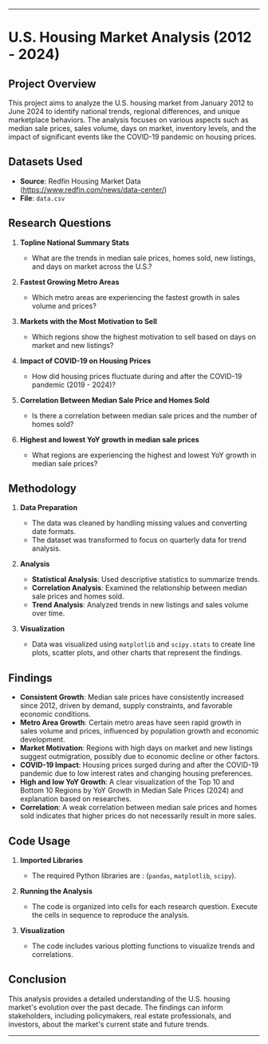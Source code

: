 
---

# **U.S. Housing Market Analysis (2012 - 2024)**

## **Project Overview**
This project aims to analyze the U.S. housing market from January 2012 to June 2024 to identify national trends, regional differences, and unique marketplace behaviors. The analysis focuses on various aspects such as median sale prices, sales volume, days on market, inventory levels, and the impact of significant events like the COVID-19 pandemic on housing prices.

## **Datasets Used**
- **Source**: Redfin Housing Market Data (https://www.redfin.com/news/data-center/)
- **File**: `data.csv`

## **Research Questions**
1. **Topline National Summary Stats**
   - What are the trends in median sale prices, homes sold, new listings, and days on market across the U.S.?

2. **Fastest Growing Metro Areas**
   - Which metro areas are experiencing the fastest growth in sales volume and prices?

3. **Markets with the Most Motivation to Sell**
   - Which regions show the highest motivation to sell based on days on market and new listings?

4. **Impact of COVID-19 on Housing Prices**
   - How did housing prices fluctuate during and after the COVID-19 pandemic (2019 - 2024)?

5. **Correlation Between Median Sale Price and Homes Sold**
   - Is there a correlation between median sale prices and the number of homes sold?

6. **Highest and lowest YoY growth in median sale prices**
   - What regions are experiencing the highest and lowest YoY growth in median sale prices?

## **Methodology**
1. **Data Preparation**
   - The data was cleaned by handling missing values and converting date formats.
   - The dataset was transformed to focus on quarterly data for trend analysis.

2. **Analysis**
   - **Statistical Analysis**: Used descriptive statistics to summarize trends.
   - **Correlation Analysis**: Examined the relationship between median sale prices and homes sold.
   - **Trend Analysis**: Analyzed trends in new listings and sales volume over time.

3. **Visualization**
   - Data was visualized using `matplotlib` and `scipy.stats` to create line plots, scatter plots, and other charts that represent the findings.

## **Findings**
- **Consistent Growth**: Median sale prices have consistently increased since 2012, driven by demand, supply constraints, and favorable economic conditions.
- **Metro Area Growth**: Certain metro areas have seen rapid growth in sales volume and prices, influenced by population growth and economic development.
- **Market Motivation**: Regions with high days on market and new listings suggest outmigration, possibly due to economic decline or other factors.
- **COVID-19 Impact**: Housing prices surged during and after the COVID-19 pandemic due to low interest rates and changing housing preferences.
- **High and low YoY Growth**: A clear visualization of the Top 10 and Bottom 10 Regions by YoY Growth in Median Sale Prices (2024) and explanation based on researches.
- **Correlation**: A weak correlation between median sale prices and homes sold indicates that higher prices do not necessarily result in more sales.



## **Code Usage**
1. **Imported Libraries**
   - The required Python libraries are : (`pandas`, `matplotlib`, `scipy`).
   
2. **Running the Analysis**
   - The code is organized into cells for each research question. Execute the cells in sequence to reproduce the analysis.

3. **Visualization**
   - The code includes various plotting functions to visualize trends and correlations.

## **Conclusion**
This analysis provides a detailed understanding of the U.S. housing market's evolution over the past decade. The findings can inform stakeholders, including policymakers, real estate professionals, and investors, about the market's current state and future trends.


---
